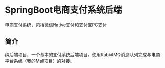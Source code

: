 # SpringBoot电商支付系统后端
电商支付系统，包括微信Native支付和支付宝PC支付

## 简介
纯后端项目，一个基本的支付系统后端项目。使用RabbitMQ消息队列完成与电商平台系统（我的Mall项目）的对接。
